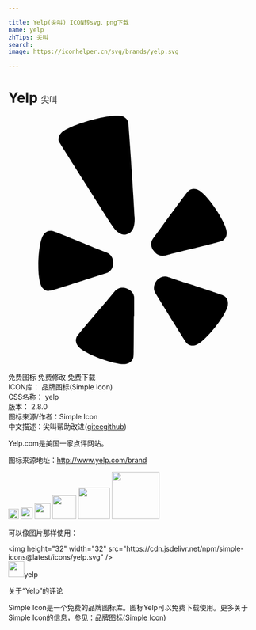 ```yaml
---

title: Yelp(尖叫) ICON转svg、png下载
name: yelp
zhTips: 尖叫
search: 
image: https://iconhelper.cn/svg/brands/yelp.svg

---
```


# Yelp  <small style="font-size: 60%;font-weight: 100">尖叫</small>

<div id="svg" class="svg-wrap">
<svg role="img" viewBox="0 0 24 24" xmlns="http://www.w3.org/2000/svg"><title>Yelp icon</title><path d="M21.111 18.226c-.141.969-2.119 3.483-3.029 3.847-.311.124-.611.094-.85-.09-.154-.12-.314-.365-2.447-3.827l-.633-1.032c-.244-.37-.199-.857.104-1.229.297-.359.732-.494 1.111-.35.02.012 1.596.531 1.596.531 3.588 1.179 3.705 1.224 3.857 1.338.227.186.332.475.285.813h.006zm-7.191-5.267c-.254-.386-.25-.841.012-1.155l.998-1.359c2.189-2.984 2.311-3.141 2.459-3.245.256-.171.57-.179.871-.032.869.422 2.623 3.029 2.729 4.029v.034c.029.341-.105.618-.346.784-.164.105-.314.166-4.393 1.156-.645.164-1.004.254-1.215.329l.029-.03c-.404.12-.854-.074-1.109-.479l-.035-.032zm-2.504-1.546c-.195.061-.789.245-1.519-.938 0 0-4.931-7.759-5.047-7.998-.07-.27.015-.574.255-.82.734-.761 4.717-1.875 5.76-1.621.34.088.574.301.656.604.06.335.545 7.536.615 9.149.066 1.38-.525 1.565-.72 1.624zm.651 7.893c-.011 3.774-.019 3.9-.081 4.079-.105.281-.346.469-.681.53-.96.164-3.967-.946-4.594-1.69-.12-.164-.195-.328-.21-.493-.016-.12 0-.24.045-.346.075-.195.18-.345 2.88-3.51l.794-.944c.271-.345.75-.45 1.199-.271.436.165.706.54.676.945v1.68l-.028.02zm-8.183-2.414c-.295-.01-.56-.187-.715-.48-.111-.215-.189-.57-.238-1.002-.137-1.301.029-3.264.419-3.887.183-.285.45-.436.745-.426.195 0 .369.061 4.229 1.65l1.13.449c.404.15.654.57.63 1.051-.03.465-.298.824-.694.93l-1.605.51c-3.59 1.155-3.709 1.185-3.898 1.17l-.003.035zm14.977 7.105h-.004l-.005.003.009-.003z"/></svg>
</div>
<detail full-name='yelp'></detail>

<div class="detail-page">
<p>
<span><span class="badge-success badge">免费图标</span> <span class="badge-success badge">免费修改</span>  <span class="badge-success badge">免费下载</span> </span>
<br/>
<span>
ICON库：
<span class="badge-secondary badge">品牌图标(Simple Icon)</span> 
</span>
<br/>
<span>
CSS名称：
<span class="badge-secondary badge">yelp</span> 
</span>

<br/>
<span>
版本：
<span class="badge-secondary badge">2.8.0</span> 
</span>
<br/>
<span>图标来源/作者：<span class="badge-light badge">Simple Icon</span></span> 
<br/>
<span class="zh-detail">中文描述：<span class="badge-primary badge">尖叫</span><span class="help-link"><span>帮助改进</span>(<a href="https://gitee.com/liuwave/icon-helper/edit/master/json/brands/yelp.json" target="_blank" rel="noopener noreferrer">gitee</a><a href="https://github.com/liuwave/icon-helper/edit/master/json/brands/yelp.json" target="_blank" rel="noopener noreferrer">github</a></span>)</span><br/>
</p>
</div><div class="description description alert alert-light"><p>Yelp.com是美国一家点评网站。</p><p>图标来源地址：<a href="http://www.yelp.com/brand" target="_blank" rel="noopener noreferrer">http://www.yelp.com/brand</a></p></div>
<div class="alert alert-dark">
<img height="21" width="21" src="https://cdn.jsdelivr.net/npm/simple-icons@latest/icons/yelp.svg" />
<img height="24" width="24" src="https://cdn.jsdelivr.net/npm/simple-icons@latest/icons/yelp.svg" />
<img height="32" width="32" src="https://cdn.jsdelivr.net/npm/simple-icons@latest/icons/yelp.svg" />
<img height="48" width="48" src="https://cdn.jsdelivr.net/npm/simple-icons@latest/icons/yelp.svg" />
<img height="64" width="64" src="https://cdn.jsdelivr.net/npm/simple-icons@latest/icons/yelp.svg" />
<img height="96" width="96" src="https://cdn.jsdelivr.net/npm/simple-icons@latest/icons/yelp.svg" />

</div>
<div>
  <p>可以像图片那样使用：    
  </p>
  <div class="alert alert-primary" style="font-size: 14px">
    &lt;img height="32" width="32" src="https://cdn.jsdelivr.net/npm/simple-icons@latest/icons/yelp.svg" /&gt;
    <copy-btn content='<img height="32" width="32" src="https://cdn.jsdelivr.net/npm/simple-icons@latest/icons/yelp.svg" />'></copy-btn>
  </div>
  <div class="alert alert-secondary">
    <img height="32" width="32" src="https://cdn.jsdelivr.net/npm/simple-icons@latest/icons/yelp.svg" />yelp
    <copy-btn content="yelp" btn-title="复制图标名称"></copy-btn>
  </div>
</div>

<Vssue title="关于“Yelp”的评论" >关于“Yelp”的评论</Vssue>


<div><p>Simple Icon是一个免费的品牌图标库。图标Yelp可以免费下载使用。更多关于  Simple Icon的信息，参见：<a target="_blank" href="https://iconhelper.cn/brands.html">品牌图标(Simple Icon)</a>
</p></div>
